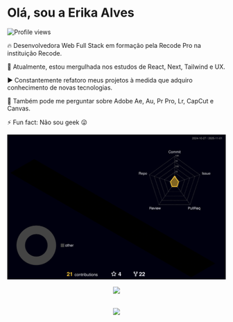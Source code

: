 # Olá, sou a Erika Alves

<p align="left"> <img src="https://komarev.com/ghpvc/?username=alvserika&color=orange" alt="Profile views" /> </p>

🔥 Desenvolvedora Web Full Stack em formação pela Recode Pro na instituição Recode.

🔭 Atualmente, estou mergulhada nos estudos de React, Next, Tailwind e UX.

▶️ Constantemente refatoro meus projetos à medida que adquiro conhecimento de novas tecnologias.

💬 Também pode me perguntar sobre Adobe Ae, Au, Pr Pro, Lr, CapCut e Canvas.

⚡ Fun fact: Não sou geek 😜



  ![prifle-3d-contrib](https://raw.githubusercontent.com/erikabusiness/erikabusiness/f4c21f474987cad353835367221cadeb025516c5/profile-3d-contrib/profile-night-rainbow.svg)



 
  <div align="center" >
<a href="https://skillicons.dev"   >
  <img src="https://skillicons.dev/icons?i=javascript,css,html,react,next,tailwind,sass,figma,github,vite,bootstrap" />
</a>
  <br />

  </div>

 
##
   <div align="center" >
     <img src="https://github-profile-trophy.vercel.app/?username=erikabusiness&row=1&column=6&theme=dracula&margin-w=15&margin-h=15"/>
  </div>
  
 






 
  
  

  



